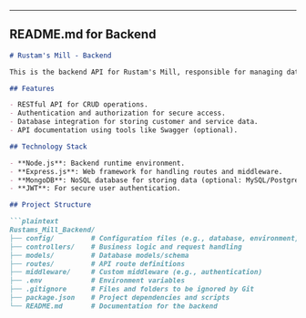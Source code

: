
---

## **README.md for Backend**

```markdown
# Rustam's Mill - Backend

This is the backend API for Rustam's Mill, responsible for managing data, processing business logic, and handling API requests.

## Features

- RESTful API for CRUD operations.
- Authentication and authorization for secure access.
- Database integration for storing customer and service data.
- API documentation using tools like Swagger (optional).

## Technology Stack

- **Node.js**: Backend runtime environment.
- **Express.js**: Web framework for handling routes and middleware.
- **MongoDB**: NoSQL database for storing data (optional: MySQL/PostgreSQL).
- **JWT**: For secure user authentication.

## Project Structure

```plaintext
Rustams_Mill_Backend/
├── config/         # Configuration files (e.g., database, environment)
├── controllers/    # Business logic and request handling
├── models/         # Database models/schema
├── routes/         # API route definitions
├── middleware/     # Custom middleware (e.g., authentication)
├── .env            # Environment variables
├── .gitignore      # Files and folders to be ignored by Git
├── package.json    # Project dependencies and scripts
└── README.md       # Documentation for the backend
